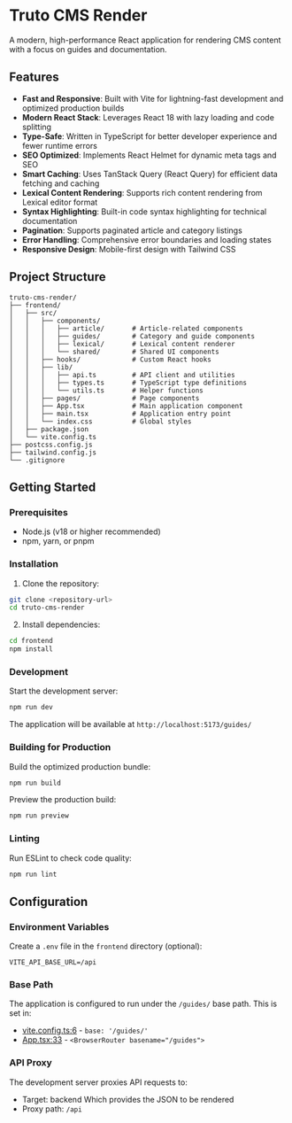 # Truto CMS Render

A modern, high-performance React application for rendering CMS content with a focus on guides and documentation.

## Features

- **Fast and Responsive**: Built with Vite for lightning-fast development and optimized production builds
- **Modern React Stack**: Leverages React 18 with lazy loading and code splitting
- **Type-Safe**: Written in TypeScript for better developer experience and fewer runtime errors
- **SEO Optimized**: Implements React Helmet for dynamic meta tags and SEO
- **Smart Caching**: Uses TanStack Query (React Query) for efficient data fetching and caching
- **Lexical Content Rendering**: Supports rich content rendering from Lexical editor format
- **Syntax Highlighting**: Built-in code syntax highlighting for technical documentation
- **Pagination**: Supports paginated article and category listings
- **Error Handling**: Comprehensive error boundaries and loading states
- **Responsive Design**: Mobile-first design with Tailwind CSS



## Project Structure

```
truto-cms-render/
├── frontend/
│   ├── src/
│   │   ├── components/
│   │   │   ├── article/       # Article-related components
│   │   │   ├── guides/        # Category and guide components
│   │   │   ├── lexical/       # Lexical content renderer
│   │   │   └── shared/        # Shared UI components
│   │   ├── hooks/             # Custom React hooks
│   │   ├── lib/
│   │   │   ├── api.ts         # API client and utilities
│   │   │   ├── types.ts       # TypeScript type definitions
│   │   │   └── utils.ts       # Helper functions
│   │   ├── pages/             # Page components
│   │   ├── App.tsx            # Main application component
│   │   ├── main.tsx           # Application entry point
│   │   └── index.css          # Global styles
│   ├── package.json
│   └── vite.config.ts
├── postcss.config.js
├── tailwind.config.js
└── .gitignore
```

## Getting Started

### Prerequisites

- Node.js (v18 or higher recommended)
- npm, yarn, or pnpm

### Installation

1. Clone the repository:
```bash
git clone <repository-url>
cd truto-cms-render
```

2. Install dependencies:
```bash
cd frontend
npm install
```

### Development

Start the development server:
```bash
npm run dev
```

The application will be available at `http://localhost:5173/guides/`

### Building for Production

Build the optimized production bundle:
```bash
npm run build
```

Preview the production build:
```bash
npm run preview
```

### Linting

Run ESLint to check code quality:
```bash
npm run lint
```

## Configuration

### Environment Variables

Create a `.env` file in the `frontend` directory (optional):

```env
VITE_API_BASE_URL=/api
```

### Base Path

The application is configured to run under the `/guides/` base path. This is set in:
- [vite.config.ts:6](vite.config.ts#L6) - `base: '/guides/'`
- [App.tsx:33](frontend/src/App.tsx#L33) - `<BrowserRouter basename="/guides">`

### API Proxy

The development server proxies API requests to:
- Target: backend Which provides the JSON to be rendered
- Proxy path: `/api`


